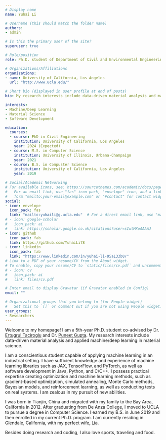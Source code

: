 ```yaml
---
# Display name
name: Yuhai Li

# Username (this should match the folder name)
authors:
- admin

# Is this the primary user of the site?
superuser: true

# Role/position
role: Ph.D. student of Department of Civil and Environmental Engineering

# Organizations/Affiliations
organizations:
- name: University of California, Los Angeles
  url: "http://www.ucla.edu/"

# Short bio (displayed in user profile at end of posts)
bio: My research interests include data-driven material analysis and machine/deep learning for material science.

interests:
- Machine/Deep Learning
- Material Science
- Software Development

education:
  courses:
  - course: PhD in Civil Engineering
    institution: University of California, Los Angeles
    year: 2024 (Expected)
  - course: M.S. in Computer Science
    institution: University of Illinois, Urbana-Champaign
    year: 2021
  - course: B.S. in Compuster Science
    institution: University of California, Los Angeles
    year: 2019

# Social/Academic Networking
# For available icons, see: https://sourcethemes.com/academic/docs/page-builder/#icons
#   For an email link, use "fas" icon pack, "envelope" icon, and a link in the
#   form "mailto:your-email@example.com" or "#contact" for contact widget.
social:
- icon: envelope
  icon_pack: fas
  link: "mailto:yuhaili@g.ucla.edu"  # For a direct email link, use "mailto:test@example.org".
# - icon: google-scholar
#   icon_pack: ai
#   link: https://scholar.google.co.uk/citations?user=sIwtMXoAAAAJ
- icon: github
  icon_pack: fab
  link: https://github.com/YuhaiLi78
- icon: linkedin
  icon_pack: fab
  link: "https://www.linkedin.com/in/yuhai-li-95a133b0/"
# Link to a PDF of your resume/CV from the About widget.
# To enable, copy your resume/CV to `static/files/cv.pdf` and uncomment the lines below.
# - icon: cv
#   icon_pack: ai
#   link: files/cv.pdf

# Enter email to display Gravatar (if Gravatar enabled in Config)
email: ""

# Organizational groups that you belong to (for People widget)
#   Set this to `[]` or comment out if you are not using People widget.
user_groups:
- Researchers
---
```


Welcome to my homepage! I am a 5th-year Ph.D. student co-advised by Dr. [Ertugrul Taciroglu](http://www.tacirogluresearch.org) and Dr. [Puneet Gupta](https://www.ee.ucla.edu/puneet-gupta/). My research interests include data-driven material analysis and applied machine/deep learning in material science.    

I am a conscientious student capable of applying machine learning in an industrial setting. I have sufficient knowledge and experience of machine learning libraries such as JAX, TensorFlow, and PyTorch, as well as software development in Java, Python, and C/C++. I possess practical expertise creating optimization and machine learning methods, such as gradient-based optimization, simulated annealing, Monte Carlo methods, Bayesian models, and reinforcement learning, as well as conducting tests on real systems. I am zealous in my pursuit of new abilities.          

I was born in Tianjin, China and migrated with my family to the Bay Area, California in 2012. After graduating from De Anza College, I moved to UCLA to pursue a degree in Computer Science. I earned my B.S. in June 2019 and then enrolled in my current Ph.D. program. I am currently residing in Glendale, California, with my perfect wife, Lia.

Besides doing research and coding, I also love sports, traveling and food. 